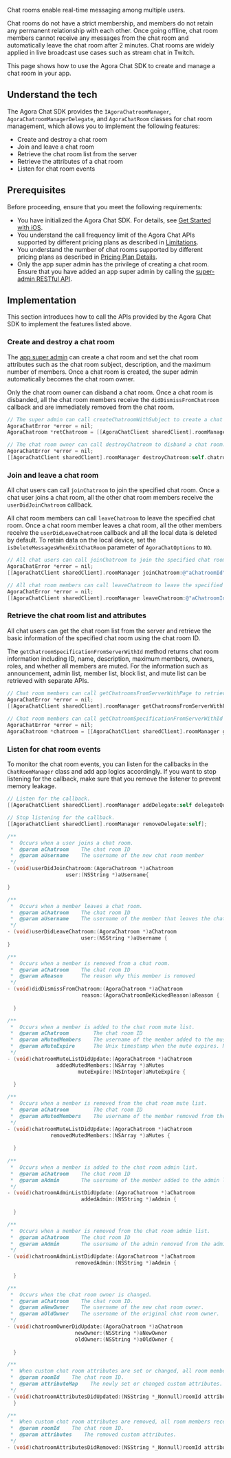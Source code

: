 Chat rooms enable real-time messaging among multiple users.

Chat rooms do not have a strict membership, and members do not retain any permanent relationship with each other. Once going offline, chat room members cannot receive any messages from the chat room and automatically leave the chat room after 2 minutes. Chat rooms are widely applied in live broadcast use cases such as stream chat in Twitch.

This page shows how to use the Agora Chat SDK to create and manage a chat room in your app.


## Understand the tech

The Agora Chat SDK provides the `IAgoraChatroomManager`, `AgoraChatroomManagerDelegate`, and `AgoraChatRoom` classes for chat room management, which allows you to implement the following features:

- Create and destroy a chat room
- Join and leave a chat room
- Retrieve the chat room list from the server
- Retrieve the attributes of a chat room
- Listen for chat room events


## Prerequisites

Before proceeding, ensure that you meet the following requirements:

- You have initialized the Agora Chat SDK. For details, see [Get Started with iOS](./agora_chat_get_started_ios?platform=iOS).
- You understand the call frequency limit of the Agora Chat APIs supported by different pricing plans as described in [Limitations](./agora_chat_limitation?platform=iOS).
- You understand the number of chat rooms supported by different pricing plans as described in [Pricing Plan Details](./agora_chat_plan?platform=iOS).
- Only the app super admin has the privilege of creating a chat room. Ensure that you have added an app super admin by calling the [super-admin RESTful API](./agora_chat_restful_chatroom_superadmin?platform=RESTful#adding-a-chat-room-super-admin).


## Implementation

This section introduces how to call the APIs provided by the Agora Chat SDK to implement the features listed above.

### Create and destroy a chat room

The [app super admin](agora_chat_restful_chatroom_superadmin) can create a chat room and set the chat room attributes such as the chat room subject, description, and the maximum number of members. Once a chat room is created, the super admin automatically becomes the chat room owner.

Only the chat room owner can disband a chat room. Once a chat room is disbanded, all the chat room members receive the `didDismissFromChatroom` callback and are immediately removed from the chat room.

```objective-c
// The super admin can call createChatroomWithSubject to create a chat room.
AgoraChatError *error = nil;
AgoraChatroom *retChatroom = [[AgoraChatClient sharedClient].roomManager createChatroomWithSubject:@"aSubject" description:@"aDescription" invitees:@[@"user1",@"user2"]message:@"aMessage" maxMembersCount:aMaxMembersCount error:&error];

// The chat room owner can call destroyChatroom to disband a chat room.
AgoraChatError *error = nil;
[[AgoraChatClient sharedClient].roomManager destroyChatroom:self.chatroom.chatroomId error:&error];
```


### Join and leave a chat room

All chat users can call `joinChatroom` to join the specified chat room. Once a chat user joins a chat room, all the other chat room members receive the `userDidJoinChatroom` callback.

All chat room members can call `leaveChatroom` to leave the specified chat room. Once a chat room member leaves a chat room, all the other members receive the `userDidLeaveChatroom` callback and all the local data is deleted by default. To retain data on the local device, set the `isDeleteMessagesWhenExitChatRoom` parameter of `AgoraChatOptions` to `NO`.

```objective-c
// All chat users can call joinChatroom to join the specified chat room.
AgoraChatError *error = nil;
[[AgoraChatClient sharedClient].roomManager joinChatroom:@"aChatroomId" error:&error]; 

// All chat room members can call leaveChatroom to leave the specified chat room.
AgoraChatError *error = nil;
[[AgoraChatClient sharedClient].roomManager leaveChatroom:@"aChatroomId" error:&error];
```


### Retrieve the chat room list and attributes

All chat users can get the chat room list from the server and retrieve the basic information of the specified chat room using the chat room ID.

The `getChatroomSpecificationFromServerWithId` method returns chat room information including ID, name, description, maximum members, owners, roles, and whether all members are muted. For the information such as announcement, admin list, member list, block list, and mute list can be retrieved with separate APIs.

```objective-c
// Chat room members can call getChatroomsFromServerWithPage to retrieve the specified number of chat rooms from the server by page. The maximum value of pageSize is 1,000.
AgoraChatError *error = nil;
[[AgoraChatClient sharedClient].roomManager getChatroomsFromServerWithPage:1 pageSize:50 error:&error];
														
// Chat room members can call getChatroomSpecificationFromServerWithId to get the information of the specified chat room.
AgoraChatError *error = nil;
AgoraChatroom *chatroom = [[AgoraChatClient sharedClient].roomManager getChatroomSpecificationFromServerWithId:@“chatroomId” error:&error];
```


### Listen for chat room events

To monitor the chat room events, you can listen for the callbacks in the `ChatRoomManager` class and add app logics accordingly. If you want to stop listening for the callback, make sure that you remove the listener to prevent memory leakage.

```objective-c
// Listen for the callback.
[[AgoraChatClient sharedClient].roomManager addDelegate:self delegateQueue:nil];

// Stop listening for the callback.
[[AgoraChatClient sharedClient].roomManager removeDelegate:self];
```

```objective-c
/**
 *  Occurs when a user joins a chat room.
 *  @param aChatroom    The chat room ID
 *  @param aUsername    The username of the new chat room member
 */
- (void)userDidJoinChatroom:(AgoraChatroom *)aChatroom
                   user:(NSString *)aUsername{

}

/**
 *  Occurs when a member leaves a chat room.
 *  @param aChatroom    The chat room ID
 *  @param aUsername    The username of the member that leaves the chat room
 */
- (void)userDidLeaveChatroom:(AgoraChatroom *)aChatroom
                        user:(NSString *)aUsername {
}

/**
 *  Occurs when a member is removed from a chat room.
 *  @param aChatroom    The chat room ID
 *  @param aReason      The reason why this member is removed
 */
- (void)didDismissFromChatroom:(AgoraChatroom *)aChatroom
                        reason:(AgoraChatroomBeKickedReason)aReason {
                        
  }

/**
 *  Occurs when a member is added to the chat room mute list.
 *  @param aChatroom        The chat room ID
 *  @param aMutedMembers    The username of the member added to the must list
 *  @param aMuteExpire      The Unix timestamp when the mute expires. Not currently available.
 */
- (void)chatroomMuteListDidUpdate:(AgoraChatroom *)aChatroom
                addedMutedMembers:(NSArray *)aMutes
                       muteExpire:(NSInteger)aMuteExpire {
                        
  }

/**
 *  Occurs when a member is removed from the chat room mute list.
 *  @param aChatroom        The chat room ID
 *  @param aMutedMembers    The username of the member removed from the mute list
 */
- (void)chatroomMuteListDidUpdate:(AgoraChatroom *)aChatroom
              removedMutedMembers:(NSArray *)aMutes {
                        
  }
  
/**
 *  Occurs when a member is added to the chat room admin list.
 *  @param aChatroom    The chat room ID
 *  @param aAdmin       The username of the member added to the admin list
 */
- (void)chatroomAdminListDidUpdate:(AgoraChatroom *)aChatroom
                        addedAdmin:(NSString *)aAdmin {
                        
  }

/**
 *  Occurs when a member is removed from the chat room admin list.
 *  @param aChatroom    The chat room ID
 *  @param aAdmin       The username of the admin removed from the admin list
 */
- (void)chatroomAdminListDidUpdate:(AgoraChatroom *)aChatroom
                      removedAdmin:(NSString *)aAdmin {
                        
  }

/**
 *  Occurs when the chat room owner is changed.
 *  @param aChatroom    The chat room ID.
 *  @param aNewOwner    The username of the new chat room owner.
 *  @param aOldOwner    The username of the original chat room owner.
 */
- (void)chatroomOwnerDidUpdate:(AgoraChatroom *)aChatroom
                      newOwner:(NSString *)aNewOwner
                      oldOwner:(NSString *)aOldOwner {
                        
  }

/**
 *  When custom chat room attributes are set or changed, all room members receives this callback.
 *  @param roomId    The chat room ID.
 *  @param attributeMap    The newly set or changed custom attributes.
 */
- (void)chatroomAttributesDidUpdated:(NSString *_Nonnull)roomId attributeMap:(NSDictionary<NSString *, NSString *> *_Nullable)attributeMap from:(NSString *_Nonnull)fromId;
  }

/**
 *  When custom chat room attributes are removed, all room members receives this callback.
 *  @param roomId    The chat room ID.
 *  @param attributes    The removed custom attributes.
 */
- (void)chatroomAttributesDidRemoved:(NSString *_Nonnull)roomId attributes:(NSArray<__kindof NSString *> *_Nullable)attributes from:(NSString *_Nonnull)fromId;
```
